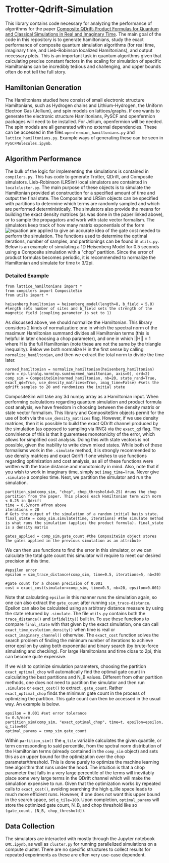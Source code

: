 # Trotter-Qdrift-Simulation

This library contains code necessary for analyzing the performance of algorithms for the paper [Composite QDrift-Product Formulas for Quantum and Classical Simulations in Real and Imaginary Time](https://arxiv.org/abs/2306.16572). The main goal of the code in this repository is to generate hamiltonians, study the exact performance of composite quantum simulation algorithms (for real time, imaginary time, and Lieb-Robinson localized Hamiltonians), and output necessary plots. This is an important task in quantum algorithms given that calculating precise constant factors in the scaling for simulation of specific Hamiltonians can be incredibly tedious and challenging, and upper bounds often do not tell the full story.

## Hamiltonian Generation

The Hamiltonians studied here consist of small electronic structure Hamiltonians, such as Hydrogen chains and Lithium-Hydrogen, the Uniform Electron Gas (Jellium), and spin models on lattices/graphs. If one wants to generate the electronic structure Hamiltonians, PySCF and openfermion packages will need to be installed. For Jellium, openfermion will be needed. The spin models are all generated with no external dependencies. These can be accessed in the files `openfermion_hamiltonians.py` and `lattice_hamiltonians.py`. Example ways of generating these can be seen in `PySCFMolecules.ipynb`.

## Algorithm Performance

The bulk of the logic for implementing the simulations is contained in `compilers.py`. This has code to generate Trotter, QDrift, and Composite simulators. Lieb-Robinson (LRSim) local simulators are containted in `localcluster.py`. The main purpose of these objects is to simulate the Hamiltonian provided at construction for a specified amount of time and output the final state. The Composite and LRSim objects can be specified with partitions to determine which terms are randomly sampled and which are performed deterministically. The simulators also provide the means for building the exact density matrices (as was done in the paper linked above), or to sample the propagators and work with state vector formalism. The simulators keep track of how many matrix exponentials of the form ![equation](https://latex.codecogs.com/svg.image?&space;e^{-iH_j&space;t/r}) are applied to give an accurate idea of the gate cost needed to perform the simulation. The functions used to determine the optimal iterations, number of samples, and partitionings can be found in `utils.py`. Below is an example of simulating a 1D Heisenberg Model for 0.5 seconds using a Composite simulation with a "chop" partition. Since the error of product formulas becomes periodic, it is recommended to normalize the Hamiltonian and simulate for time t< 3/2pi.

### Detailed Example
```
from lattice_hamiltonians import *
from compilers import CompositeSim
from utils import *

heisenberg_hamiltonian = heisenberg_model(length=8, b_field = 5.0) #length sets number of sites and b_field sets the strength of the magnetic field (coupling parameter is set to 1)
```
As discussed above, we should normalize the Hamiltonian. This library considers 2 kinds of normalization: one in which the spectral norm of the maximum Hamiltonian summand divides all Hamiltonian terms (this is helpful in later choosing a chop parameter), and one in which ||H|| = 1 where H is the full Hamiltonian (note these are not the same by the triangle inequality). Below we both normalize H in the first sense by calling `normalize_hamiltonian`, and then we extract the total norm to divide the time later. 
```
normed_hamiltonian = normalize_hamiltonian(heisenberg_hamiltonian)
norm = np.linalg.norm(np.sum(normed_hamiltonian, axis=0), ord=2)
comp_sim = CompositeSim(normed_hamiltonian, nb=20, state_rand=True, exact_qd=True, use_density_matrices=True, imag_time=False) #sets the qdrift samples to 20 and randomizes the initial state

```
CompositeSim will take any 3d numpy array as a Hamiltonian input. When performing calculations regarding quantum simulation and product formula cost analysis, we have freedom in choosing between the density matrix or state vector formalism. This library and CompositeSim objects permit for the use of both via the `use_density_matrices` flag. However, if we use density matrices, then it is possible to build the exact QDrift channel produced by the simulation (as opposed to sampling via RNG) via the `exact_qd` flag. The convinience of this is that it guarentees monotonicity of the error, which allows for simplified cost analysis. Doing this with state vectors is not possible, given the inability to write down mixed states. While both of these formalisms work in the `.simulate` method, it is strongly recommended to use density matrices and exact Qdrift if one wishes to use functions regarding optimization and cost analysis, as all of these functions were written with the trace distance and monotonicity in mind. Also, note that if you wish to work in imaginary time, simply set `imag_time=True`. Never give `.simulate` a complex time. Next, we partition the simulator and run the simulation.
```
partition_sim(comp_sim, "chop", chop_threshold=0.25) #runs the chop partition from the paper. This places each Hamiltonian term with norm < 0.25 in Qdrift
time = 0.5/norm #from above
iterations = 20
# Gets the output of the simulation of a random initial basis state.
final_state = comp_sim.simulate(time, iterations) #the simulate method is what runs the simulation (applies the product formula). final_state is a density matrix

gates_applied = comp_sim.gate_count #the CompositeSim object stores the gates applied in the previous simulation as an attribute
```

We can then use functions to find the error in this simulator, or we can calculate the total gate count this simulator will require to meet our desired precision at this time.
```
#epsilon error 
epsilon = sim_trace_distance(comp_sim, time=0.5, iterations=5, nb=20)

#gate count for a chosen precision of 0.001
cost = exact_cost(simulator=comp_sim, time=0.5, nb=20, epsilon=0.001)
```
Note that calculating `epsilon` in this manner runs the simulation again, so one can also extract the `gate_count` after running `sim_trace-distance`. Epsilon can also be calculated using an arbitrary distance measure by using the state returned by `.simulate`. The file `utils.py` contains both the `trace_distance()` and `infidelity()` built in. To use these functions to compare `final_state` with that given by the exact simulation, one can call `exact_time_evolution_density()` when time is real or `exact_imaginary_channel()` otherwise. The `exact_cost` function solves the search problem of finding the minimum number of iterations to achieve error epsilon by using both exponential and binary search (by brute-force simulating and checking). For large Hamiltonians and time close to 2pi, this can become quite expensive. 

If we wish to optimize simulation parameters, choosing the partition `exact_optimal_chop` will automatically find the optimal gate count in calculating the best partitions and N_B values. Different from other partition methods, one does not need to partition the simulator and then run `.simulate` or `exact_cost()` to extract `.gate_count`. Rather `exact_optimal_chop` finds the minimum gate count in the process of optimizing the partition. This gate count can then be accessed in the usual way. An example is below. 

```
epsilon = 0.001 #set error tolerance
t= 0.5/norm
partition_sim(comp_sim, "exact_optimal_chop", time=t, epsilon=epsilon, q_tile=90)
optimal_params = comp_sim.gate_count

```
Within `partition_sim()` the `q_tile` variable calculates the given quantile, or term corresponding to said percentile, from the spctral norm distribution of the Hamiltonian terms (already contained in the `comp_sim` object) and sets this as an upper bound for the optimization over the chop parameter/threshold. This is done purely to optimize the machine learning tree algorithm that runs under the hood. The intuition is that a chop parameter that falls in a very large percentile of the terms will inevitably place some very large terms in the QDrift channel which will make the simulation expensive to run. Given that the optimization works by repeated calls to `exact_cost()`, avoiding searching the high q_tile space leads to much more efficient runs. However, if one does not want this upper bound in the search space, set `q_tile=100`. Upon completion, `optimal_params` will store the optimized gate count, N_B, and chop threshold like so ` (gate_count, [N_B, chop_threshold])`.


## Data Collection
The simulators are interacted with mostly through the Jupyter notebook `QMC.ipynb`, as well as `cluster.py` for running parallelized simulations on a compute cluster. There are no specific structures to collect results for repeated experiments as these are often very use-case dependent. 
